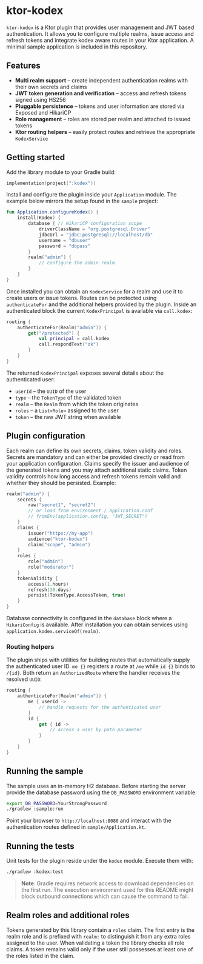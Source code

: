 # ktor-kodex

`ktor-kodex` is a Ktor plugin that provides user management and JWT based authentication. It allows you to configure multiple realms, issue access and refresh tokens and integrate kodex aware routes in your Ktor application. A minimal sample application is included in this repository.

## Features

- **Multi realm support** – create independent authentication realms with their own secrets and claims
- **JWT token generation and verification** – access and refresh tokens signed using HS256
- **Pluggable persistence** – tokens and user information are stored via Exposed and HikariCP
- **Role management** – roles are stored per realm and attached to issued tokens
- **Ktor routing helpers** – easily protect routes and retrieve the appropriate `KodexService`

## Getting started

Add the library module to your Gradle build:

```kotlin
implementation(project(":kodex"))
```

Install and configure the plugin inside your `Application` module. The example below mirrors the setup found in the `sample` project:

```kotlin
fun Application.configureKodex() {
    install(Kodex) {
        database { // HikariCP configuration scope
            driverClassName = "org.postgresql.Driver"
            jdbcUrl = "jdbc:postgresql://localhost/db"
            username = "dbuser"
            password = "dbpass"
        }
        realm("admin") {
            // configure the admin realm
        }
    }
}
```

Once installed you can obtain an `KodexService` for a realm and use it to create users or issue tokens. Routes can be protected using `authenticateFor` and the additional helpers provided by the plugin. Inside an authenticated block the current `KodexPrincipal` is available via `call.kodex`:

```kotlin
routing {
    authenticateFor(Realm("admin")) {
        get("/protected") {
            val principal = call.kodex
            call.respondText("ok")
        }
    }
}
```

The returned `KodexPrincipal` exposes several details about the authenticated user:

- `userId` – the `UUID` of the user
- `type` – the `TokenType` of the validated token
- `realm` – the `Realm` from which the token originates
- `roles` – a `List<Role>` assigned to the user
- `token` – the raw JWT string when available

## Plugin configuration

Each realm can define its own secrets, claims, token validity and roles. Secrets are mandatory and can either be provided directly or read from your application configuration. Claims specify the issuer and audience of the generated tokens and you may attach additional static claims. Token validity controls how long access and refresh tokens remain valid and whether they should be persisted. Example:

```kotlin
realm("admin") {
    secrets {
        raw("secret1", "secret2")
        // or load from environment / application.conf
        // fromEnv(application.config, "JWT_SECRET")
    }
    claims {
        issuer("https://my-app")
        audience("ktor-kodex")
        claim("scope", "admin")
    }
    roles {
        role("admin")
        role("moderator")
    }
    tokenValidity {
        access(1.hours)
        refresh(30.days)
        persist(TokenType.AccessToken, true)
    }
}
```

Database connectivity is configured in the `database` block where a `HikariConfig` is available. After installation you can obtain services using `application.kodex.serviceOf(realm)`.

### Routing helpers

The plugin ships with utilities for building routes that automatically supply the authenticated user ID. `me {}` registers a route at `/me` while `id {}` binds to `/{id}`. Both return an `AuthorizedRoute` where the handler receives the resolved `UUID`:

```kotlin
routing {
    authenticateFor(Realm("admin")) {
        me { userId ->
            // handle requests for the authenticated user
        }
        id {
            get { id ->
                // access a user by path parameter
            }
        }
    }
}
```

## Running the sample

The sample uses an in-memory H2 database. Before starting the server provide the database password using the `DB_PASSWORD` environment variable:

```bash
export DB_PASSWORD=YourStrongPassword
./gradlew :sample:run
```

Point your browser to `http://localhost:8080` and interact with the authentication routes defined in `sample/Application.kt`.

## Running the tests

Unit tests for the plugin reside under the `kodex` module. Execute them with:

```bash
./gradlew :kodex:test
```

> **Note**: Gradle requires network access to download dependencies on the first run. The execution environment used for this README might block outbound connections which can cause the command to fail.

## Realm roles and additional roles

Tokens generated by this library contain a `roles` claim. The first entry is the realm role and is prefixed with `realm:` to distinguish it from any extra roles assigned to the user. When validating a token the library checks all role claims. A token remains valid only if the user still possesses at least one of the roles listed in the claim.
